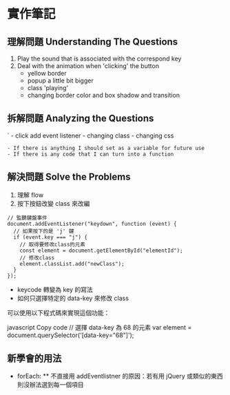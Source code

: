 # 實作筆記

## 理解問題 Understanding The Questions

1. Play the sound that is associated with the correspond key
2. Deal with the animation when 'clicking' the button
   - yellow border
   - popup a little bit bigger
   - class 'playing'
   - changing border color and box shadow and transition

## 拆解問題 Analyzing the Questions

` - click add event listener - changing class - changing css

    - If there is anything I should set as a variable for future use
    - If there is any code that I can turn into a function

## 解決問題 Solve the Problems

1. 理解 flow
2. 按下按鈕改變 class 來改編

```
// 監聽鍵盤事件
document.addEventListener("keydown", function (event) {
  // 如果按下的是 'j' 鍵
  if (event.key === "j") {
    // 取得要修改class的元素
    const element = document.getElementById("elementId");
    // 修改class
    element.classList.add("newClass");
  }
});
```

- keycode 轉變為 key 的寫法
- 如何只選擇特定的 data-key 來修改 class

可以使用以下程式碼來實現這個功能：

javascript
Copy code
// 選擇 data-key 為 68 的元素
var element = document.querySelector('[data-key="68"]');

## 新學會的用法

- forEach:
  \*\* 不直接用 addEventlistner 的原因：若有用 jQuery 或類似的東西則沒辦法選到每一個項目
